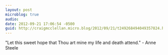 ```yaml
---
layout: post
microblog: true
audio: 
date: 2012-09-21 17:06:54 -0500
guid: http://craigmcclellan.micro.blog/2012/09/21/t249268494049357824.html
---
```

"Let this sweet hope that Thou art mine my life and death attend." - Anne Steele
